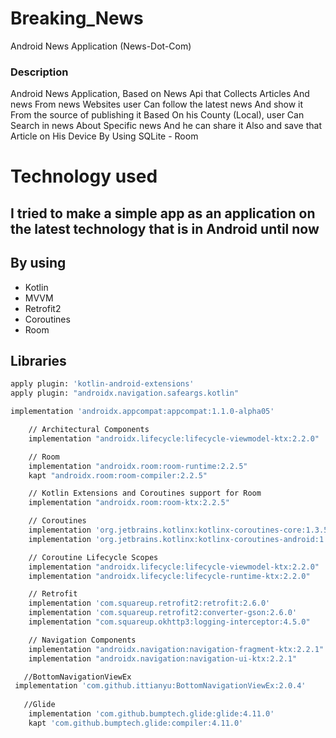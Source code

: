 # Breaking_News 
Android News Application (News-Dot-Com)

### Description
Android News Application, Based on News Api that Collects Articles And news From news Websites
user Can follow the latest news And show it From the source of publishing it Based On his County (Local), 
user Can Search in news About Specific news And he can share it Also and save that Article on His Device By Using SQLite - Room

# Technology used
## I tried to make a simple app as an application on the latest technology that is in Android until now

## By using
* Kotlin
* MVVM
* Retrofit2
* Coroutines
* Room

## Libraries
```bash
apply plugin: 'kotlin-android-extensions'
apply plugin: "androidx.navigation.safeargs.kotlin"

```
```bash
implementation 'androidx.appcompat:appcompat:1.1.0-alpha05'
```    
```bash  
    // Architectural Components
    implementation "androidx.lifecycle:lifecycle-viewmodel-ktx:2.2.0"

    // Room
    implementation "androidx.room:room-runtime:2.2.5"
    kapt "androidx.room:room-compiler:2.2.5"

    // Kotlin Extensions and Coroutines support for Room
    implementation "androidx.room:room-ktx:2.2.5"

    // Coroutines
    implementation 'org.jetbrains.kotlinx:kotlinx-coroutines-core:1.3.5'
    implementation 'org.jetbrains.kotlinx:kotlinx-coroutines-android:1.3.5'

    // Coroutine Lifecycle Scopes
    implementation "androidx.lifecycle:lifecycle-viewmodel-ktx:2.2.0"
    implementation "androidx.lifecycle:lifecycle-runtime-ktx:2.2.0"
```

```bash
    // Retrofit
    implementation 'com.squareup.retrofit2:retrofit:2.6.0'
    implementation 'com.squareup.retrofit2:converter-gson:2.6.0'
    implementation "com.squareup.okhttp3:logging-interceptor:4.5.0"
```

```bash
    // Navigation Components
    implementation "androidx.navigation:navigation-fragment-ktx:2.2.1"
    implementation "androidx.navigation:navigation-ui-ktx:2.2.1"
```

```bash
   //BottomNavigationViewEx
 implementation 'com.github.ittianyu:BottomNavigationViewEx:2.0.4'
 
   //Glide
    implementation 'com.github.bumptech.glide:glide:4.11.0'
    kapt 'com.github.bumptech.glide:compiler:4.11.0'
```
